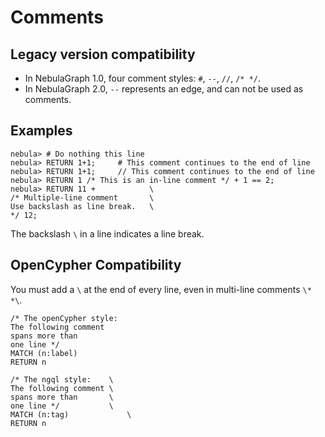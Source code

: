 # Comments

## Legacy version compatibility

* In NebulaGraph 1.0, four comment styles: `#`, `--`, `//`, `/* */`.
* In NebulaGraph 2.0, `--` represents an edge, and can not be used as comments.

## Examples
```ngql
nebula> # Do nothing this line
nebula> RETURN 1+1;     # This comment continues to the end of line
nebula> RETURN 1+1;     // This comment continues to the end of line
nebula> RETURN 1 /* This is an in-line comment */ + 1 == 2;
nebula> RETURN 11 +            \
/* Multiple-line comment       \
Use backslash as line break.   \
*/ 12;
```

The backslash `\` in a line indicates a line break.

## OpenCypher Compatibility

You must add a `\` at the end of every line, even in multi-line comments `\* *\`.

```openCypher
/* The openCypher style:
The following comment
spans more than
one line */
MATCH (n:label)
RETURN n
```

```ngql
/* The ngql style:    \
The following comment \
spans more than       \
one line */           \
MATCH (n:tag)             \
RETURN n
```
